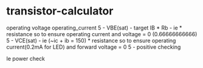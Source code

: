 transistor-calculator
=====================
operating voltage
operating_current
5 - VBE(sat) - target IB * Rb - ie * resistance so to ensure operating current and voltage = 0 (0.66666666666)
5 - VCE(sat) - ie (~ic + ib = 150) * resistance so to ensure operating current(0.2mA for LED) and forward voltage = 0 
5 - 
positive checking

Ie
 power check
